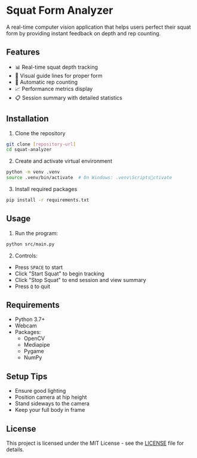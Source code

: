# Squat Form Analyzer

A real-time computer vision application that helps users perfect their squat form by providing instant feedback on depth and rep counting.

## Features

- 📊 Real-time squat depth tracking
- 🎯 Visual guide lines for proper form
- 🔢 Automatic rep counting
- 📈 Performance metrics display
- 📋 Session summary with detailed statistics

## Installation

1. Clone the repository
```bash
git clone [repository-url]
cd squat-analyzer
```

2. Create and activate virtual environment
```bash
python -m venv .venv
source .venv/bin/activate  # On Windows: .venv\Scriptsctivate
```

3. Install required packages
```bash
pip install -r requirements.txt
```

## Usage

1. Run the program:
```bash
python src/main.py
```

2. Controls:
- Press `SPACE` to start
- Click "Start Squat" to begin tracking
- Click "Stop Squat" to end session and view summary
- Press `Q` to quit

## Requirements

- Python 3.7+
- Webcam
- Packages:
  - OpenCV
  - Mediapipe
  - Pygame
  - NumPy

## Setup Tips

- Ensure good lighting
- Position camera at hip height
- Stand sideways to the camera
- Keep your full body in frame

## License

This project is licensed under the MIT License - see the [LICENSE](LICENSE) file for details.
